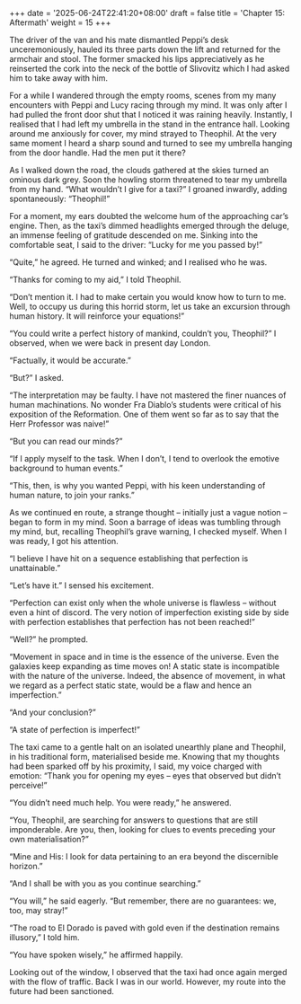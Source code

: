 +++
date = '2025-06-24T22:41:20+08:00'
draft = false
title = 'Chapter 15: Aftermath'
weight = 15
+++

The driver of the van and his mate dismantled Peppi’s desk unceremoniously, hauled its three parts down the lift and returned for the armchair and stool. The former smacked his lips appreciatively as he reinserted the cork into the neck of the bottle of Slivovitz which I had asked him to take away with him.

For a while I wandered through the empty rooms, scenes from my many encounters with Peppi and Lucy racing through my mind. It was only after I had pulled the front door shut that I noticed it was raining heavily. Instantly, I realised that I had left my umbrella in the stand in the entrance hall. Looking around me anxiously for cover, my mind strayed to Theophil. At the very same moment I heard a sharp sound and turned to see my umbrella hanging from the door handle. Had the men put it there?

As I walked down the road, the clouds gathered at the skies turned an ominous dark grey. Soon the howling storm threatened to tear my umbrella from my hand. “What wouldn’t I give for a taxi?” I groaned inwardly, adding spontaneously: “Theophil!”

For a moment, my ears doubted the welcome hum of the approaching car’s engine. Then, as the taxi’s dimmed headlights emerged through the deluge, an immense feeling of gratitude descended on me. Sinking into the comfortable seat, I said to the driver: “Lucky for me you passed by!”

“Quite,” he agreed. He turned and winked; and I realised who he was.

“Thanks for coming to my aid,” I told Theophil.

“Don’t mention it. I had to make certain you would know how to turn to me. Well, to occupy us during this horrid storm, let us take an excursion through human history. It will reinforce your equations!”



“You could write a perfect history of mankind, couldn’t you, Theophil?” I observed, when we were back in present day London.

“Factually, it would be accurate.”

“But?” I asked.

“The interpretation may be faulty. I have not mastered the finer nuances of human machinations. No wonder Fra Diablo’s students were critical of his exposition of the Reformation. One of them went so far as to say that the Herr Professor was naive!”

“But you can read our minds?”

“If I apply myself to the task. When I don’t, I tend to overlook the emotive background to human events.”

“This, then, is why you wanted Peppi, with his keen understanding of human nature, to join your ranks.”

As we continued en route, a strange thought – initially just a vague notion – began to form in my mind. Soon a barrage of ideas was tumbling through my mind, but, recalling Theophil’s grave warning, I checked myself. When I was ready, I got his attention.

“I believe I have hit on a sequence establishing that perfection is unattainable.”

“Let’s have it.” I sensed his excitement.

“Perfection can exist only when the whole universe is flawless – without even a hint of discord. The very notion of imperfection existing side by side with perfection establishes that perfection has not been reached!”

“Well?” he prompted.

“Movement in space and in time is the essence of the universe. Even the galaxies keep expanding as time moves on! A static state is incompatible with the nature of the universe. Indeed, the absence of movement, in what we regard as a perfect static state, would be a flaw and hence an imperfection.”

“And your conclusion?”

“A state of perfection is imperfect!”

The taxi came to a gentle halt on an isolated unearthly plane and Theophil, in his traditional form, materialised beside me. Knowing that my thoughts had been sparked off by his proximity, I said, my voice charged with emotion: “Thank you for opening my eyes – eyes that observed but didn’t perceive!”

“You didn’t need much help. You were ready,” he answered.

“You, Theophil, are searching for answers to questions that are still imponderable. Are you, then, looking for clues to events preceding your own materialisation?”

“Mine and His: I look for data pertaining to an era beyond the discernible horizon.”

“And I shall be with you as you continue searching.”

“You will,” he said eagerly. “But remember, there are no guarantees: we, too, may stray!”

“The road to El Dorado is paved with gold even if the destination remains illusory,” I told him.

“You have spoken wisely,” he affirmed happily.

Looking out of the window, I observed that the taxi had once again merged with the flow of traffic. Back I was in our world. However, my route into the future had been sanctioned.
